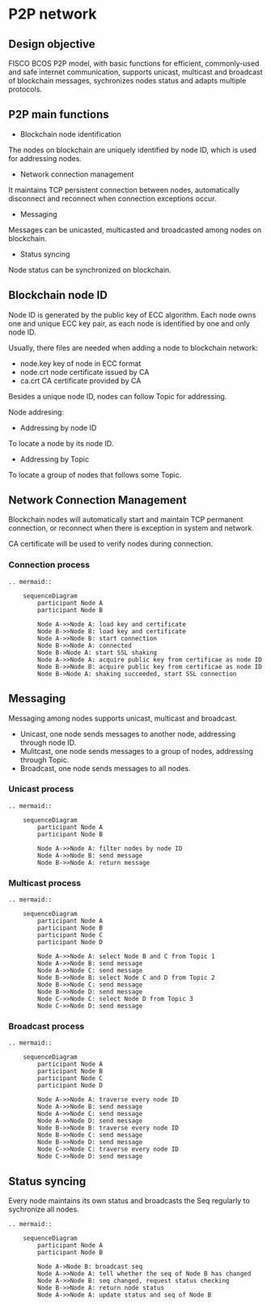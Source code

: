# P2P network

## Design objective

FISCO BCOS P2P model, with basic functions for efficient, commonly-used and safe internet communication, supports unicast, multicast and broadcast of blockchain messages, sychronizes nodes status and adapts multiple protocols.

## P2P main functions

- Blockchain node identification

The nodes on blockchain are uniquely identified by node ID, which is used for addressing nodes.

- Network connection management

It maintains TCP persistent connection between nodes, automatically disconnect and reconnect when connection exceptions occur.

- Messaging

Messages can be unicasted, multicasted and broadcasted among nodes on blockchain.

- Status syncing

Node status can be synchronized on blockchain.

## Blockchain node ID

Node ID is generated by the public key of ECC algorithm. Each node owns one and unique ECC key pair, as each node is identified by one and only node ID.

Usually, there files are needed when adding a node to blockchain network:

- node.key key of node in ECC format
- node.crt node certificate issued by CA
- ca.crt CA certificate provided by CA

Besides a unique node ID, nodes can follow Topic for addressing.

Node addresing:

- Addressing by node ID

To locate a node by its node ID.

- Addressing by Topic

To locate a group of nodes that follows some Topic.

## Network Connection Management

Blockchain nodes will automatically start and maintain TCP permanent connection, or reconnect when there is exception in system and network.

CA certificate will be used to verify nodes during connection.

### Connection process

```eval_rst
.. mermaid::

    sequenceDiagram
        participant Node A
        participant Node B

        Node A->>Node A: load key and certificate
        Node B->>Node B: load key and certificate
        Node A->>Node B: start connection
        Node B->>Node A: connected 
        Node B->Node A: start SSL shaking
        Node A->>Node A: acquire public key from certificae as node ID
        Node B->>Node B: acquire public key from certificae as node ID
        Node B->Node A: shaking succeeded, start SSL connection

```

## Messaging

Messaging among nodes supports unicast, multicast and broadcast.

- Unicast, one node sends messages to another node, addressing through node ID.
- Mulitcast, one node sends messages to a group of nodes, addressing through Topic.
- Broadcast, one node sends messages to all nodes.

### Unicast process

```eval_rst
.. mermaid::

    sequenceDiagram
        participant Node A
        participant Node B

        Node A->>Node A: filter nodes by node ID
        Node A->>Node B: send message
        Node B->>Node A: return message

```

### Multicast process

```eval_rst
.. mermaid::

    sequenceDiagram
        participant Node A
        participant Node B
        participant Node C
        participant Node D

        Node A->>Node A: select Node B and C from Topic 1
        Node A->>Node B: send message
        Node A->>Node C: send message
        Node B->>Node B: select Node C and D from Topic 2
        Node B->>Node C: send message
        Node B->>Node D: send message
        Node C->>Node C: select Node D from Topic 3
        Node C->>Node D: send message

```

### Broadcast process

```eval_rst
.. mermaid::

    sequenceDiagram
        participant Node A
        participant Node B
        participant Node C
        participant Node D

        Node A->>Node A: traverse every node ID
        Node A->>Node B: send message
        Node A->>Node C: send message
        Node A->>Node D: send message
        Node B->>Node B: traverse every node ID
        Node B->>Node C: send message
        Node B->>Node D: send message
        Node C->>Node C: traverse every node ID
        Node C->>Node D: send message

```

## Status syncing

Every node maintains its own status and broadcasts the Seq regularly to sychronize all nodes.

```eval_rst
.. mermaid::

    sequenceDiagram
        participant Node A
        participant Node B

        Node A->Node B: broadcast seq
        Node A->>Node A: tell whether the seq of Node B has changed
        Node A->>Node B: seq changed, request status checking
        Node B->>Node A: return node status
        Node A->>Node A: update status and seq of Node B

```
